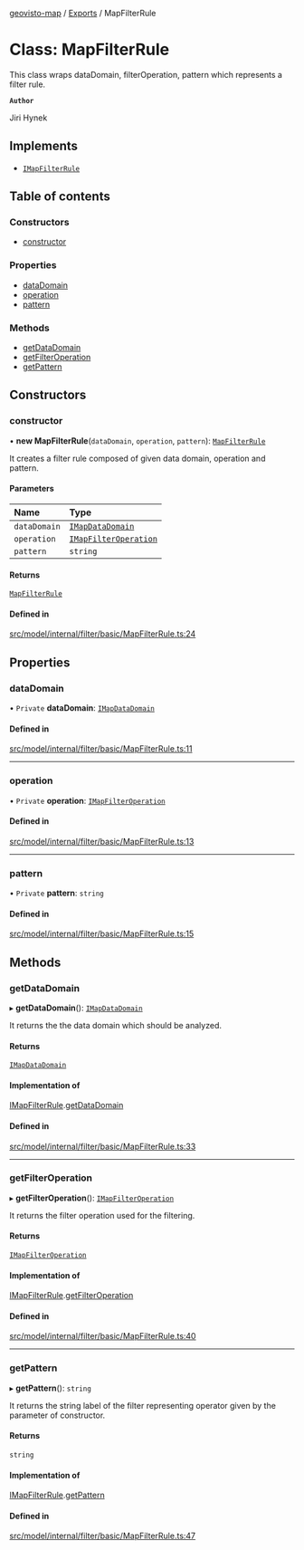 [geovisto-map](../README.md) / [Exports](../modules.md) / MapFilterRule

# Class: MapFilterRule

This class wraps dataDomain, filterOperation, pattern which represents a filter rule.

**`Author`**

Jiri Hynek

## Implements

- [`IMapFilterRule`](../interfaces/IMapFilterRule.md)

## Table of contents

### Constructors

- [constructor](MapFilterRule.md#constructor)

### Properties

- [dataDomain](MapFilterRule.md#datadomain)
- [operation](MapFilterRule.md#operation)
- [pattern](MapFilterRule.md#pattern)

### Methods

- [getDataDomain](MapFilterRule.md#getdatadomain)
- [getFilterOperation](MapFilterRule.md#getfilteroperation)
- [getPattern](MapFilterRule.md#getpattern)

## Constructors

### constructor

• **new MapFilterRule**(`dataDomain`, `operation`, `pattern`): [`MapFilterRule`](MapFilterRule.md)

It creates a filter rule composed of given data domain, operation and pattern.

#### Parameters

| Name | Type |
| :------ | :------ |
| `dataDomain` | [`IMapDataDomain`](../interfaces/IMapDataDomain.md) |
| `operation` | [`IMapFilterOperation`](../interfaces/IMapFilterOperation.md) |
| `pattern` | `string` |

#### Returns

[`MapFilterRule`](MapFilterRule.md)

#### Defined in

[src/model/internal/filter/basic/MapFilterRule.ts:24](https://github.com/geovisto/geovisto-map/blob/e22d774889dbc28cc1ec62933ecf6bab6690f172/src/model/internal/filter/basic/MapFilterRule.ts#L24)

## Properties

### dataDomain

• `Private` **dataDomain**: [`IMapDataDomain`](../interfaces/IMapDataDomain.md)

#### Defined in

[src/model/internal/filter/basic/MapFilterRule.ts:11](https://github.com/geovisto/geovisto-map/blob/e22d774889dbc28cc1ec62933ecf6bab6690f172/src/model/internal/filter/basic/MapFilterRule.ts#L11)

___

### operation

• `Private` **operation**: [`IMapFilterOperation`](../interfaces/IMapFilterOperation.md)

#### Defined in

[src/model/internal/filter/basic/MapFilterRule.ts:13](https://github.com/geovisto/geovisto-map/blob/e22d774889dbc28cc1ec62933ecf6bab6690f172/src/model/internal/filter/basic/MapFilterRule.ts#L13)

___

### pattern

• `Private` **pattern**: `string`

#### Defined in

[src/model/internal/filter/basic/MapFilterRule.ts:15](https://github.com/geovisto/geovisto-map/blob/e22d774889dbc28cc1ec62933ecf6bab6690f172/src/model/internal/filter/basic/MapFilterRule.ts#L15)

## Methods

### getDataDomain

▸ **getDataDomain**(): [`IMapDataDomain`](../interfaces/IMapDataDomain.md)

It returns the the data domain which should be analyzed.

#### Returns

[`IMapDataDomain`](../interfaces/IMapDataDomain.md)

#### Implementation of

[IMapFilterRule](../interfaces/IMapFilterRule.md).[getDataDomain](../interfaces/IMapFilterRule.md#getdatadomain)

#### Defined in

[src/model/internal/filter/basic/MapFilterRule.ts:33](https://github.com/geovisto/geovisto-map/blob/e22d774889dbc28cc1ec62933ecf6bab6690f172/src/model/internal/filter/basic/MapFilterRule.ts#L33)

___

### getFilterOperation

▸ **getFilterOperation**(): [`IMapFilterOperation`](../interfaces/IMapFilterOperation.md)

It returns the filter operation used for the filtering.

#### Returns

[`IMapFilterOperation`](../interfaces/IMapFilterOperation.md)

#### Implementation of

[IMapFilterRule](../interfaces/IMapFilterRule.md).[getFilterOperation](../interfaces/IMapFilterRule.md#getfilteroperation)

#### Defined in

[src/model/internal/filter/basic/MapFilterRule.ts:40](https://github.com/geovisto/geovisto-map/blob/e22d774889dbc28cc1ec62933ecf6bab6690f172/src/model/internal/filter/basic/MapFilterRule.ts#L40)

___

### getPattern

▸ **getPattern**(): `string`

It returns the string label of the filter representing operator given by the parameter of constructor.

#### Returns

`string`

#### Implementation of

[IMapFilterRule](../interfaces/IMapFilterRule.md).[getPattern](../interfaces/IMapFilterRule.md#getpattern)

#### Defined in

[src/model/internal/filter/basic/MapFilterRule.ts:47](https://github.com/geovisto/geovisto-map/blob/e22d774889dbc28cc1ec62933ecf6bab6690f172/src/model/internal/filter/basic/MapFilterRule.ts#L47)
